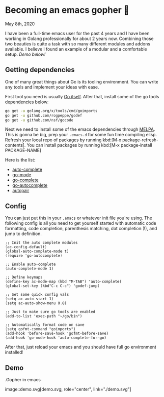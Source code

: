 Becoming an emacs gopher 🐗
==========================

May 8th, 2020

I have been a full-time emacs user for the past 4 years and I have been
working in Golang professionally for about 2 years now. Combining those
two beauties is quite a task with so many different modules and addons
available. I believe I found an example of a modular and a comfortable
setup. *Demo below!*

Getting dependencies
--------------------

One of many great things about Go is its tooling environment. You can
write any tools and implement your ideas with ease.

First tool you need is usually [Go itself](https://golang.org/). After
that, install some of the go tools dependencies below:

``` {.bash org-language="sh"}
go get -u golang.org/x/tools/cmd/goimports
go get -u github.com/rogpeppe/godef
go get -u github.com/nsf/gocode
```

Next we need to install some of the emacs dependencies through
[MELPA](https://melpa.org). This is gonna be big, prep your `.emacs.d`
for some fun time compiling elisp. Refresh your local repo of packages
by running kbd:\[M-x package-refresh-contents\]. You can install
packages by running kbd:\[M-x package-install PACKAGE-NAME\]

Here is the list:

-   [auto-complete](https://github.com/auto-complete/auto-complete)
-   [go-mode](https://github.com/dominikh/go-mode.el)
-   [go-complete](https://github.com/vibhavp/go-complete)
-   [go-autocomplete](https://melpa.org/#/go-autocomplete)
-   [autopair](https://github.com/capitaomorte/autopair)

Config
------

You can just put this in your `.emacs` or whatever init file you\'re
using. The following config is all you need to get yourself started with
automatic code formatting, code completion, parenthesis matching, dot
completion (!), and jump to definition.

``` {.commonlisp org-language="emacs-lisp"}
;; Init the auto complete modules
(ac-config-default)
(global-auto-complete-mode t)
(require 'go-autocomplete)

;; Enable auto-complete
(auto-complete-mode 1)

;; Define keymaps
(define-key ac-mode-map (kbd "M-TAB") 'auto-complete)
(global-set-key (kbd"C-c C-c") 'godef-jump)

;; Set some quick config vals
(setq ac-auto-start 1)
(setq ac-auto-show-menu 0.8)

;; Just to make sure go tools are enabled
(add-to-list 'exec-path "~/go/bin")

;; Automatically format code on save
(setq gofmt-command "goimports")
(add-hook 'before-save-hook 'gofmt-before-save)
(add-hook 'go-mode-hook 'auto-complete-for-go)
```

After that, just reload your emacs and you should have full go
environment installed!

Demo
----

.Gopher in emacs

image::demo.svg\[demo.svg, role=\"center\", link=\"./demo.svg\"\]
